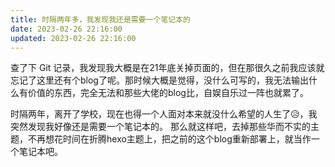```yaml
---
title: 时隔两年多，我发现我还是需要一个笔记本的
date: 2023-02-26 22:16:00
updated: 2023-02-26 22:16:00
---
```


查了下 Git 记录，我发现我大概是在21年底关掉页面的，但在那很久之前我应该就忘记了这里还有个blog了呢。那时候大概是觉得，没什么可写的，我无法输出什么有价值的东西，完全无法和那些大佬的blog比，自娱自乐过一阵也就累了。

时隔两年，离开了学校，现在也得一个人面对本来就没什么希望的人生了😥，我突然发现我好像还是需要一个笔记本的。
那么就这样吧，去掉那些华而不实的主题，不再想花时间在折腾hexo主题上，把之前的这个blog重新部署上，就当作一个笔记本吧。

